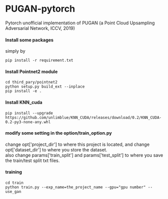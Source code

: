 # PUGAN-pytorch
Pytorch unofficial implementation of PUGAN (a Point Cloud Upsampling Adversarial Network, ICCV, 2019)

#### Install some packages
simply by 
```
pip install -r requirement.txt
```
#### Install Pointnet2 module
```
cd third_pary/pointnet2
python setup.py build_ext --inplace
pip install -e .
```
#### Install KNN_cuda
```
pip install --upgrade https://github.com/unlimblue/KNN_CUDA/releases/download/0.2/KNN_CUDA-0.2-py3-none-any.whl
```
#### modify some setting in the option/train_option.py
change opt['project_dir'] to where this project is located, and change opt['dataset_dir'] to where you store the dataset.
<br/>
also change params['train_split'] and params['test_split'] to where you save the train/test split txt files.
#### training
```
cd train
python train.py --exp_name=the_project_name --gpu="gpu number" --use_gan
```

